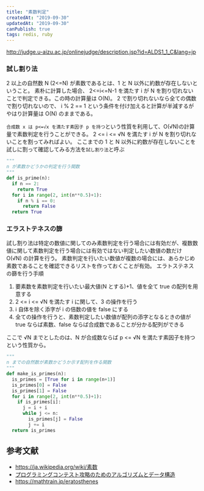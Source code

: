 ```yaml
---
title: "素数判定"
createdAt: "2019-09-30"
updatedAt: "2019-09-30"
canPublish: true
tags: redis, ruby
---
```


http://judge.u-aizu.ac.jp/onlinejudge/description.jsp?id=ALDS1_1_C&lang=jp

### 試し割り法

2 以上の自然数 N (2<=N) が素数であるとは、1 と N 以外に約数が存在しないということ。
素朴に計算した場合、 2<=i<=N-1 を満たす i が N を割り切れないことで判定できる。この時の計算量は O(N)。
2 で割り切れないなら全ての偶数で割り切れないので、 i % 2 == 1 という条件を付け加えると計算が半減するがやはり計算量は O(N) のままである。

`合成数 x は p<=√x を満たす素因子 p を持つ`という性質を利用して、O(√N)の計算量で素数判定を行うことができる。
2 <= i <= √N を満たす i が N を割り切れないことを割ってみればよい。
ここまでの 1 と N 以外に約数が存在しないことを試しに割って確認してみる方法を`試し割り法`と呼ぶ

```py
"""
n が素数かどうかの判定を行う関数
"""
def is_prime(n):
  if n == 2:
    return True
  for i in range(2, int(n**0.5)+1):
    if n % i == 0:
      return False
  return True
```

### エラストテネスの篩

試し割り法は特定の数値に関してのみ素数判定を行う場合には有効だが、複数数値に関して素数判定を行う場合には有効ではない判定したい数値の数だけ O(√N) の計算を行う。
素数判定を行いたい数値が複数の場合には、あらかじめ素数であることを確認できるリストを作っておくことが有効。
エラトステネスの篩を行う手順

1. 要素数を素数判定を行いたい最大値(N とする)+1、値を全て true の配列を用意する
2. 2 <= i <= √N を満たす i に関して、3 の操作を行う
3. i 自体を除く添字が i の倍数の値を false にする
4. 全ての操作を行うと、素数判定したい数値が配列の添字となるときの値が true ならば素数、false ならば合成数であることが分かる配列ができる

ここで √N までとしたのは、N が合成数ならば p <= √N を満たす素因子を持つという性質から。

```py
"""
n までの自然数が素数かどうか示す配列を作る関数
"""
def make_is_primes(n):
  is_primes = [True for i in range(n+1)]
  is_primes[0] = False
  is_primes[1] = False
  for i in range(2, int(n**0.5)+1):
    if is_primes[i]:
      j = i + i
      while j <= n:
        is_primes[j] = False
        j += i
  return is_primes
```

## 参考文献

- https://ja.wikipedia.org/wiki/素数
- [プログラミングコンテスト攻略のためのアルゴリズムとデータ構造](https://www.amazon.co.jp/dp/B00U5MVXZO/ref=as_li_ss_tl?_encoding=UTF8&btkr=1&linkCode=sl1&tag=nekootoko304-22&linkId=64095822228365e78343aa7bb6e060da&language=ja_JP)
- https://mathtrain.jp/eratosthenes
